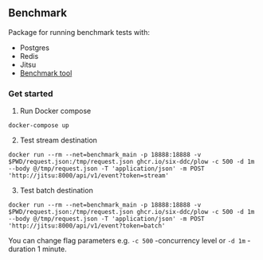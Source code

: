 ## Benchmark

Package for running benchmark tests with:
- Postgres
- Redis
- Jitsu
- [Benchmark tool](https://github.com/six-ddc/plow)


### Get started

1. Run Docker compose

```shell
docker-compose up
```

2. Test stream destination

```shell
docker run --rm --net=benchmark_main -p 18888:18888 -v $PWD/request.json:/tmp/request.json ghcr.io/six-ddc/plow -c 500 -d 1m --body @/tmp/request.json -T 'application/json' -m POST 'http://jitsu:8000/api/v1/event?token=stream'
```

3. Test batch destination

```shell
docker run --rm --net=benchmark_main -p 18888:18888 -v $PWD/request.json:/tmp/request.json ghcr.io/six-ddc/plow -c 500 -d 1m --body @/tmp/request.json -T 'application/json' -m POST 'http://jitsu:8000/api/v1/event?token=batch'
```

You can change flag parameters e.g. `-c 500` -concurrency level or `-d 1m` - duration 1 minute. 